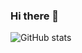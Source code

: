 ### Hi there 🫡

![GitHub stats](https://github-readme-stats.vercel.app/api?username=PauMatas&count_private=true&show_icons=true&theme=swift)


<!--
**PauMatas/PauMatas** is a ✨ _special_ ✨ repository because its `README.md` (this file) appears on your GitHub profile.

Here are some ideas to get you started:

- 🔭 I’m currently working on ...
- 🌱 I’m currently learning ...
- 👯 I’m looking to collaborate on ...
- 🤔 I’m looking for help with ...
- 💬 Ask me about ...
- 📫 How to reach me: ...
- 😄 Pronouns: ...
- ⚡ Fun fact: ...
-->
